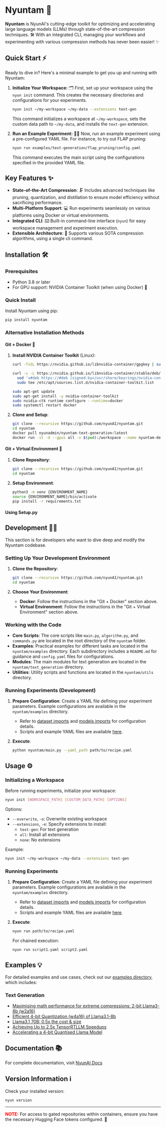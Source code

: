 # Nyuntam 🚀

**Nyuntam** is NyunAI's cutting-edge toolkit for optimizing and accelerating large language models (LLMs) through state-of-the-art compression techniques. 🛠️ With an integrated CLI, managing your workflows and experimenting with various compression methods has never been easier! ✨

## Quick Start ⚡

Ready to dive in? Here's a minimal example to get you up and running with Nyuntam:

1.  **Initialize Your Workspace:** 🗂️
    First, set up your workspace using the `nyun init` command. This creates the necessary directories and configurations for your experiments.

    ```bash
    nyun init ~/my-workspace ~/my-data --extensions text-gen
    ```

    This command initializes a workspace at `~/my-workspace`, sets the custom data path to `~/my-data`, and installs the `text-gen` extension.

2.  **Run an Example Experiment:** 🏃‍♀️
    Now, run an example experiment using a pre-configured YAML file. For instance, to try out FLAP pruning:

    ```bash
    nyun run examples/text-generation/flap_pruning/config.yaml
    ```

    This command executes the main script using the configurations specified in the provided YAML file.

## Key Features ✨

-   **State-of-the-Art Compression**: 🗜️ Includes advanced techniques like pruning, quantization, and distillation to ensure model efficiency without sacrificing performance.
-   **Multi-Platform Support**: 💻 Run experiments seamlessly on various platforms using Docker or virtual environments.
-   **Integrated CLI**: ⌨️ Built-in command-line interface (`nyun`) for easy workspace management and experiment execution.
-   **Extensible Architecture**: 🧩 Supports various SOTA compression algorithms, using a single cli command.
## Installation 🛠️

### Prerequisites

-   Python 3.8 or later
-   For GPU support: NVIDIA Container Toolkit (when using Docker) 🐳

### Quick Install

Install Nyuntam using pip:

```bash
pip install nyuntam
```

### Alternative Installation Methods

#### Git + Docker 🐳

1.  **Install NVIDIA Container Toolkit** (Linux):
    ```bash
    curl -fsSL https://nvidia.github.io/libnvidia-container/gpgkey | sudo gpg --dearmor -o /usr/share/keyrings/nvidia-container-toolkit-keyring.gpg
    
    curl -s -L https://nvidia.github.io/libnvidia-container/stable/deb/nvidia-container-toolkit.list | \
      sed 's#deb https://#deb [signed-by=/usr/share/keyrings/nvidia-container-toolkit-keyring.gpg] https://#g' | \
      sudo tee /etc/apt/sources.list.d/nvidia-container-toolkit.list
    
    sudo apt-get update
    sudo apt-get install -y nvidia-container-toolkit
    sudo nvidia-ctk runtime configure --runtime=docker
    sudo systemctl restart docker
    ```

2.  **Clone and Setup**:
    ```bash
    git clone --recursive https://github.com/nyunAI/nyuntam.git
    cd nyuntam
    docker pull nyunadmin/nyuntam-text-generation:latest
    docker run -it -d --gpus all -v $(pwd):/workspace --name nyuntam-dev --network=host nyunadmin/nyuntam-text-generation:latest bash
    ```

#### Git + Virtual Environment 🧪

1.  **Clone Repository**:
    ```bash
    git clone --recursive https://github.com/nyunAI/nyuntam.git
    cd nyuntam
    ```

2.  **Setup Environment**:
    ```bash
    python3 -m venv {ENVIRONMENT_NAME}
    source {ENVIRONMENT_NAME}/bin/activate
    pip install -r requirements.txt
    ```

#### Using Setup.py

## Development 🧑‍💻

This section is for developers who want to dive deep and modify the Nyuntam codebase.

### Setting Up Your Development Environment

1.  **Clone the Repository**:
    ```bash
    git clone --recursive https://github.com/nyunAI/nyuntam.git
    cd nyuntam
    ```

2.  **Choose Your Environment**:
    -   **Docker**: Follow the instructions in the "Git + Docker" section above.
    -   **Virtual Environment**: Follow the instructions in the "Git + Virtual Environment" section above.

### Working with the Code

-   **Core Scripts**: The core scripts like `main.py`, `algorithm.py`, and `commands.py` are located in the root directory of the `nyuntam` folder.
-   **Examples**: Practical examples for different tasks are located in the `nyuntam/examples` directory. Each subdirectory includes a `README.md` for guidance and `config.yaml` files for configurations.
-   **Modules**: The main modules for text generation are located in the `nyuntam/text_generation` directory.
-   **Utilities**: Utility scripts and functions are located in the `nyuntam/utils` directory.

### Running Experiments (Development)

1.  **Prepare Configuration**:
    Create a YAML file defining your experiment parameters. Example configurations are available in the `nyuntam/examples` directory.

    -   Refer to [dataset imports](https://nyunai.github.io/nyuntam-docs/dataset/) and [models imports](https://nyunai.github.io/nyuntam-docs/model/) for configuration details.
    -   Scripts and example YAML files are available [here](https://github.com/nyunAI/nyuntam-text-generation/tree/main/scripts).

2.  **Execute**:
    ```bash
    python nyuntam/main.py --yaml_path path/to/recipe.yaml
    ```

## Usage ⚙️

### Initializing a Workspace

Before running experiments, initialize your workspace:

```bash
nyun init [WORKSPACE_PATH] [CUSTOM_DATA_PATH] [OPTIONS]
```

Options:

-   `--overwrite`, `-o`: Overwrite existing workspace
-   `--extensions`, `-e`: Specify extensions to install:
    -   `text-gen`: For text generation
    -   `all`: Install all extensions
    -   `none`: No extensions

Example:

```bash
nyun init ~/my-workspace ~/my-data --extensions text-gen
```

### Running Experiments

1.  **Prepare Configuration**:
    Create a YAML file defining your experiment parameters. Example configurations are available in the `nyuntam/examples` directory.

    -   Refer to [dataset imports](https://nyunai.github.io/nyuntam-docs/dataset/) and [models imports](https://nyunai.github.io/nyuntam-docs/model/) for configuration details.
    -   Scripts and example YAML files are available [here](https://github.com/nyunAI/nyuntam-text-generation/tree/main/scripts).

2.  **Execute**:
    ```bash
    nyun run path/to/recipe.yaml
    ```

    For chained execution:

    ```bash
    nyun run script1.yaml script2.yaml
    ```

## Examples 💡

For detailed examples and use cases, check out our [examples directory](./nyuntam/examples/readme.md), which includes:

### Text Generation

-   [Maximising math performance for extreme compressions: 2-bit Llama3-8b (w2a16)](./nyuntam/examples/text-generation/aqlm_quantization/readme.md)
-   [Efficient 4-bit Quantization (w4a16) of Llama3.1-8b](./nyuntam/examples/text-generation/awq_quantization/readme.md)
-   [Llama3.1 70B: 0.5x the cost & size](./nyuntam/examples/text-generation/flap_pruning/readme.md)
-   [Achieving Up to 2.5x TensorRTLLM Speedups](./nyuntam/examples/text-generation/lmquant_quantization/readme.md)
-   [Accelerating a 4-bit Quantised Llama Model](./nyuntam/examples/text-generation/tensorrtllm_engine/readme.md)

## Documentation 📚

For complete documentation, visit [NyunAI Docs](https://nyunai.github.io/nyuntam-docs)

## Version Information ℹ️

Check your installed version:

```bash
nyun version
```

---

<span style="color:red">**NOTE:**</span> For access to gated repositories within containers, ensure you have the necessary Hugging Face tokens configured. 🔑